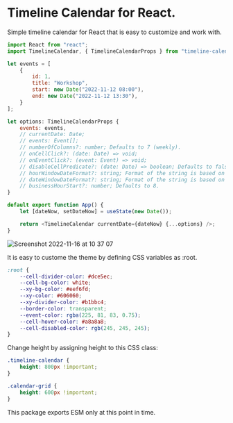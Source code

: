 # Timeline Calendar for React.

Simple timeline calendar for React that is easy to customize and work with.

```js
import React from "react";
import TimelineCalendar, { TimelineCalendarProps } from "timeline-calendar";

let events = [
    {
        id: 1,
        title: "Workshop",
        start: new Date("2022-11-12 08:00"),
        end: new Date("2022-11-12 13:30"),
    }
];

let options: TimelineCalendarProps {
    events: events,
    // currentDate: Date;
    // events: Event[];
    // numberOfColumns?: number; Defaults to 7 (weekly).
    // onCellClick?: (date: Date) => void;
    // onEventClick?: (event: Event) => void;
    // disableCellPredicate?: (date: Date) => boolean; Defaults to false.
    // hourWindowDateFormat?: string; Format of the string is based on Unicode Technical Standard #35
    // dateWindowDateFormat?: string; Format of the string is based on Unicode Technical Standard #35
    // businessHourStart?: number; Defaults to 8.
}

default export function App() {
    let [dateNow, setDateNow] = useState(new Date());

    return <TimelineCalendar currentDate={dateNow} {...options} />;
}
```

![Screenshot 2022-11-16 at 10 37 07](https://user-images.githubusercontent.com/6502063/202144497-721d0b7a-f32d-4930-b08d-552973d88c0b.png)


It is easy to custome the theme by defining CSS variables as :root.

```css
:root {
    --cell-divider-color: #dce5ec;
    --cell-bg-color: white;
    --xy-bg-color: #eef6fd;
    --xy-color: #606060;
    --xy-divider-color: #b1bbc4;
    --border-color: transparent;
    --event-color: rgba(225, 81, 83, 0.75);
    --cell-hover-color: #a8a8a8;
    --cell-disabled-color: rgb(245, 245, 245);
}
```

Change height by assigning height to this CSS class:

```css
.timeline-calendar {
    height: 800px !important;
}

.calendar-grid {
    height: 600px !important;
}
```

This package exports ESM only at this point in time.
